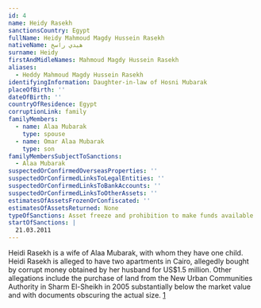 ```yaml
---
id: 4
name: Heidy Rasekh
sanctionsCountry: Egypt
fullName: Heidy Mahmoud Magdy Hussein Rasekh
nativeName: هيدي راسخ
surname: Heidy
firstAndMidleNames: Mahmoud Magdy Hussein Rasekh
aliases:
  - Heddy Mahmoud Magdy Hussein Rasekh
identifyingInformation: Daughter-in-law of Hosni Mubarak
placeOfBirth: ''
dateOfBirth: ''
countryOfResidence: Egypt
corruptionLink: family
familyMembers:
  - name: Alaa Mubarak
    type: spouse
  - name: Omar Alaa Mubarak
    type: son
familyMembersSubjectToSanctions:
  - Alaa Mubarak
suspectedOrConfirmedOverseasProperties: ''
suspectedOrConfirmedLinksToLegalEntities: ''
suspectedOrConfirmedLinksToBankAccounts: ''
suspectedOrConfirmedLinksToOtherAssets: ''
estimatesOfAssetsFrozenOrConfiscated: ''
estimatesOfAssetsReturned: None
typeOfSanctions: Asset freeze and prohibition to make funds available
startOfSanctions: |
  21.03.2011
---
```

Heidi Rasekh is a wife of Alaa Mubarak, with whom they have one child. Heidi 
Rasekh is alleged to have two apartments in Cairo, allegedly bought by corrupt 
money obtained by her husband for US$1.5 million. Other allegations include the 
purchase of land from the New Urban Communities Authority in Sharm El-Sheikh in 
2005 substantially below the market value and with documents obscuring the 
actual size. 
[1](https://www.egyptindependent.com/prosecution-mubarak-and-family-amassed-le9-billion/) 
